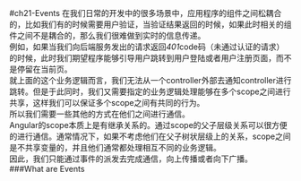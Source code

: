 #ch21-Events
在我们日常的开发中的很多场景中，应用程序的组件之间松耦合的，比如我们有的时候需要用户验证，当验证结果返回的时候，如果此时相关的组件之间不是耦合的，那么我们很难做到实时的信息传递。  
例如，如果当我们向后端服务发出的请求返回<i>401</i>code码（未通过认证的请求）的时候，此时我们期望程序能够引导用户跳转到用户登陆或者用户注册页面，而不是停留在当前页。  
就上面的这个业务逻辑而言，我们无法从一个controller外部去通知controller进行跳转。但是于此同时，我们又需要指定的业务逻辑处理能够在多个scope之间进行共享，这样我们可以保证多个scope之间有共同的行为。  
所以我们需要一些其他的方式在他们之间进行通信。  
Angular的scope本质上是有继承关系的。通过scope的父子层级关系可以很方便的进行通信。通常情况下，如果不考虑他们在父子树状层级上的关系，scope之间是不共享变量的，并且他们通常都处理相互不同的业务逻辑。  
因此，我们只能通过事件的派发去完成通信，向上传播或者向下广播。  
###What are Events
